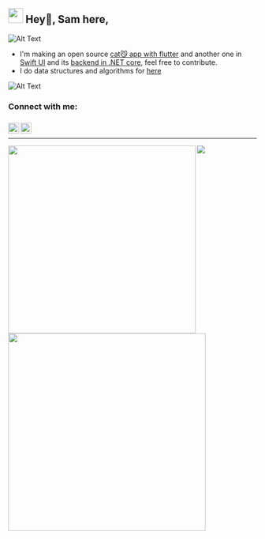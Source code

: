 ### <h2><img src="https://slackmojis.com/emojis/3643-cool-doge/download" width="30"/> Hey👋, Sam here,
![Alt Text](https://media.giphy.com/media/vFKqnCdLPNOKc/giphy.gif)

- I'm making an open source [cat😼 app with flutter](https://github.com/sam-baraka/el_gato) and another one in [Swift UI](https://github.com/sam-baraka/Elgato-Swift) and its [backend in .NET core](https://github.com/sam-baraka/ElGatoBackend), feel free to contribute.
- I do data structures and algorithms for [here](https://github.com/sam-baraka/data_structures_practice)

![Alt Text](https://i.gifer.com/UyBy.gif)

### Connect with me:

###
[<img align="left" alt="Sabesan | Twitter" width="22px" height="22px" src="https://cdn2.iconfinder.com/data/icons/social-media-2285/512/1_Twitter2_colored_svg-512.png" />][twitter]
[<img align="left" alt="Sabesan | LinkedIn" width="22px" height="22px" src="https://cdn2.iconfinder.com/data/icons/social-media-2285/512/1_Linkedin_unofficial_colored_svg-512.png" />][linkedin]


###
<br />

---

[twitter]: https://twitter.com/sam-baraka
[linkedin]: https://www.linkedin.com/in/sam-baraka


<img width="380px" align="left" src="https://github-readme-stats.vercel.app/api?username=sam-baraka&show_icons=true&count_private=true&include_all_commits&theme=tokyonight"/><img width="400px" align="left" src="https://github-readme-streak-stats.herokuapp.com/?user=sam-baraka&show_icons=true&locale=en&layout=compact&theme=tokyonight"/>
<a href="https://github.com/sam-baraka">
  <img align="center" src="https://github-readme-stats.anuraghazra1.vercel.app/api/top-langs/?username=sam-baraka&layout=compact&theme=radical" />
</a>



